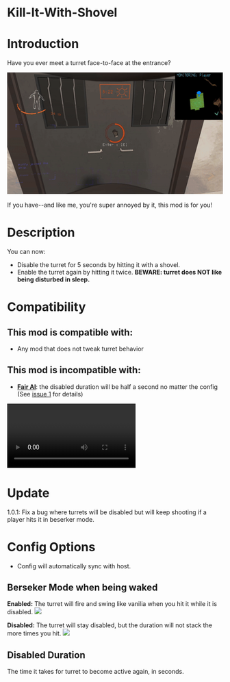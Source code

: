 # Kill-It-With-Shovel

# Introduction

Have you ever meet a turret face-to-face at the entrance?

![](https://github.com/19miffyliu/Kill-It-With-Shovel/blob/main/asset/gif/CommonScenario.gif)

If you have--and like me, you're super annoyed by it, this mod is for you! 

# Description
You can now:
- Disable the turret for 5 seconds by hitting it with a shovel.
- Enable the turret again by hitting it twice.  **BEWARE: turret does NOT like being disturbed in sleep.**

# Compatibility
## This mod is compatible with:
- Any mod that does not tweak turret behavior


## This mod is incompatible with:
- [**Fair AI**](https://thunderstore.io/c/lethal-company/p/TheFluff/FairAI/): the disabled duration will be half a second no matter the config (See [issue 1](https://github.com/19miffyliu/Kill-It-With-Shovel/issues/1) for details)

![](https://github.com/19miffyliu/Kill-It-With-Shovel/blob/main/asset/mp4/FairAI_CREEPERDUDE062.mp4)


# Update

1.0.1: Fix a bug where turrets will be disabled but will keep shooting if a player hits it in beserker mode.


# Config Options

- Config will automatically sync with host.

## Berseker Mode when being waked

**Enabled:** The turret will fire and swing like vanilia when you hit it while it is disabled.
![](https://github.com/19miffyliu/Kill-It-With-Shovel/blob/main/asset/gif/YesBersekerMode.gif)

**Disabled:** The turret will stay disabled, but the duration will not stack the more times you hit.
![](https://github.com/19miffyliu/Kill-It-With-Shovel/blob/main/asset/gif/NoBersekerMode.gif)


## Disabled Duration

The time it takes for turret to become active again, in seconds.
